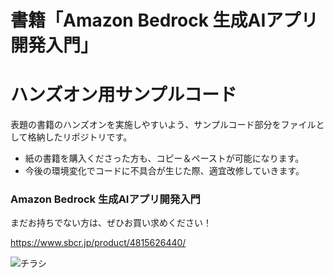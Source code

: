 # 書籍「Amazon Bedrock 生成AIアプリ開発入門」
# ハンズオン用サンプルコード

表題の書籍のハンズオンを実施しやすいよう、サンプルコード部分をファイルとして格納したリポジトリです。

- 紙の書籍を購入くださった方も、コピー＆ペーストが可能になります。
- 今後の環境変化でコードに不具合が生じた際、適宜改修していきます。


### Amazon Bedrock 生成AIアプリ開発入門

まだお持ちでない方は、ぜひお買い求めください！

https://www.sbcr.jp/product/4815626440/

![チラシ](https://github.com/minorun365/bedrock-book/assets/74597894/6f862dd4-7eff-4eea-abba-9e0b411bdd8d)
